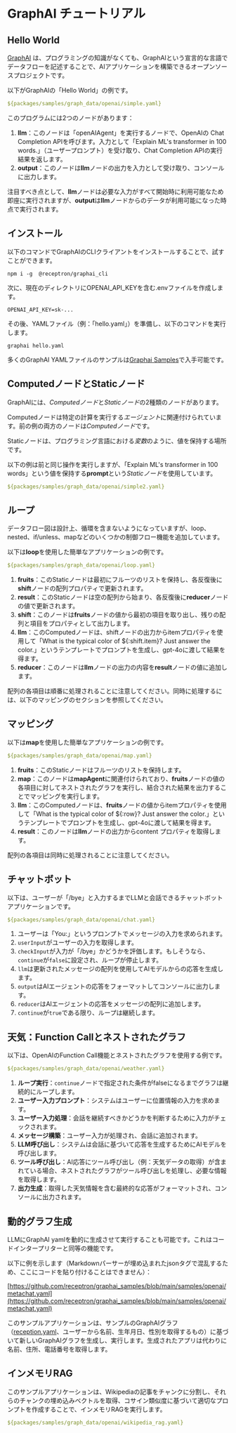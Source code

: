 # GraphAI チュートリアル

## Hello World

[GraphAI](https://github.com/receptron/graphai) は、プログラミングの知識がなくても、GraphAIという宣言的な言語でデータフローを記述することで、AIアプリケーションを構築できるオープンソースプロジェクトです。

以下がGraphAIの「Hello World」の例です。

```YAML
${packages/samples/graph_data/openai/simple.yaml}
```

このプログラムには2つのノードがあります：

1. **llm**：このノードは「openAIAgent」を実行するノードで、OpenAIの Chat Completion APIを呼びます。入力として「Explain ML's transformer in 100 words.」（ユーザープロンプト）を受け取り、Chat Completion APIの実行結果を返します。
2. **output**：このノードは**llm**ノードの出力を入力として受け取り、コンソールに出力します。

注目すべき点として、**llm**ノードは必要な入力がすべて開始時に利用可能なため即座に実行されますが、**output**は**llm**ノードからのデータが利用可能になった時点で実行されます。

## インストール

以下のコマンドでGraphAIのCLIクライアントをインストールすることで、試すことができます。

```
npm i -g  @receptron/graphai_cli
```

次に、現在のディレクトリにOPENAI_API_KEYを含む.envファイルを作成します。

```
OPENAI_API_KEY=sk-...
```

その後、YAMLファイル（例：「hello.yaml」）を準備し、以下のコマンドを実行します。

```
graphai hello.yaml
```

多くのGraphAI YAMLファイルのサンプルは[Graphai Samples](https://github.com/receptron/graphai_samples)で入手可能です。

## ComputedノードとStaticノード

GraphAIには、*Computedノード*と*Staticノード*の2種類のノードがあります。

Computedノードは特定の計算を実行する*エージェント*に関連付けられています。前の例の両方のノードは*Computedノード*です。

Staticノードは、プログラミング言語における*変数*のように、値を保持する場所です。

以下の例は前と同じ操作を実行しますが、「Explain ML's transformer in 100 words」という値を保持する**prompt**という*Staticノード*を使用しています。

```YAML
${packages/samples/graph_data/openai/simple2.yaml}
```

## ループ

データフロー図は設計上、循環を含まないようになっていますが、loop、nested、if/unless、mapなどのいくつかの制御フロー機能を追加しています。

以下は**loop**を使用した簡単なアプリケーションの例です。

```YAML
${packages/samples/graph_data/openai/loop.yaml}
```

1. **fruits**：このStaticノードは最初にフルーツのリストを保持し、各反復後に**shift**ノードの配列プロパティで更新されます。
2. **result**：このStaticノードは空の配列から始まり、各反復後に**reducer**ノードの値で更新されます。
3. **shift**：このノードは**fruits**ノードの値から最初の項目を取り出し、残りの配列と項目をプロパティとして出力します。
4. **llm**：このComputedノードは、shiftノードの出力からitemプロパティを使用して「What is the typical color of ${:shift.item}? Just answer the color.」というテンプレートでプロンプトを生成し、gpt-4oに渡して結果を得ます。
5. **reducer**：このノードは**llm**ノードの出力の内容を**result**ノードの値に追加します。

配列の各項目は順番に処理されることに注意してください。同時に処理するには、以下のマッピングのセクションを参照してください。

## マッピング

以下は**map**を使用した簡単なアプリケーションの例です。

```YAML
${packages/samples/graph_data/openai/map.yaml}
```

1. **fruits**：このStaticノードはフルーツのリストを保持します。
2. **map**：このノードは**mapAgent**に関連付けられており、**fruits**ノードの値の各項目に対してネストされたグラフを実行し、結合された結果を出力することでマッピングを実行します。
3. **llm**：このComputedノードは、**fruits**ノードの値からitemプロパティを使用して「What is the typical color of ${:row}? Just answer the color.」というテンプレートでプロンプトを生成し、gpt-4oに渡して結果を得ます。
4. **result**：このノードは**llm**ノードの出力からcontent プロパティを取得します。

配列の各項目は同時に処理されることに注意してください。

## チャットボット

以下は、ユーザーが「/bye」と入力するまでLLMと会話できるチャットボットアプリケーションです。

```YAML
${packages/samples/graph_data/openai/chat.yaml}
```

1. ユーザーは「You:」というプロンプトでメッセージの入力を求められます。
2. `userInput`がユーザーの入力を取得します。
3. `checkInput`が入力が「/bye」かどうかを評価します。もしそうなら、`continue`が`false`に設定され、ループが停止します。
4. `llm`は更新されたメッセージの配列を使用してAIモデルからの応答を生成します。
5. `output`はAIエージェントの応答をフォーマットしてコンソールに出力します。
6. `reducer`はAIエージェントの応答をメッセージの配列に追加します。
7. `continue`が`true`である限り、ループは継続します。

## 天気：Function Callとネストされたグラフ

以下は、OpenAIのFunction Call機能とネストされたグラフを使用する例です。

```YAML
${packages/samples/graph_data/openai/weather.yaml}
```

1. **ループ実行**：`continue`ノードで指定された条件がfalseになるまでグラフは継続的にループします。
2. **ユーザー入力プロンプト**：システムはユーザーに位置情報の入力を求めます。
3. **ユーザー入力処理**：会話を継続すべきかどうかを判断するために入力がチェックされます。
4. **メッセージ構築**：ユーザー入力が処理され、会話に追加されます。
5. **LLM呼び出し**：システムは会話に基づいて応答を生成するためにAIモデルを呼び出します。
6. **ツール呼び出し**：AI応答にツール呼び出し（例：天気データの取得）が含まれている場合、ネストされたグラフがツール呼び出しを処理し、必要な情報を取得します。
7. **出力生成**：取得した天気情報を含む最終的な応答がフォーマットされ、コンソールに出力されます。

## 動的グラフ生成

LLMにGraphAI yamlを動的に生成させて実行することも可能です。これはコードインタープリターと同等の機能です。

以下に例を示します（Markdownパーサーが埋め込まれたjsonタグで混乱するため、ここにコードを貼り付けることはできません）：

[https://github.com/receptron/graphai_samples/blob/main/samples/openai/metachat.yaml](https://github.com/receptron/graphai_samples/blob/main/samples/openai/metachat.yaml)

このサンプルアプリケーションは、サンプルのGraphAIグラフ（[reception.yaml](https://github.com/receptron/graphai/blob/main/packages/samples/data/reception.json)、ユーザーから名前、生年月日、性別を取得するもの）に基づいて新しいGraphAIグラフを生成し、実行します。生成されたアプリは代わりに名前、住所、電話番号を取得します。

## インメモリRAG

このサンプルアプリケーションは、Wikipediaの記事をチャンクに分割し、それらのチャンクの埋め込みベクトルを取得、コサイン類似度に基づいて適切なプロンプトを作成することで、インメモリRAGを実行します。

```YAML
${packages/samples/graph_data/openai/wikipedia_rag.yaml}
```
